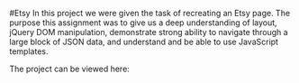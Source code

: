 #Etsy
In this project we were given the task of recreating an Etsy page. The purpose this assignment was to give us a deep understanding of layout, jQuery DOM manipulation, demonstrate strong ability to navigate through a large block of JSON data, and understand and be able to use JavaScript templates.

The project can be viewed here:
